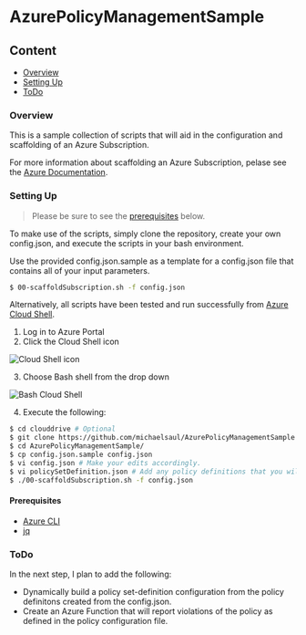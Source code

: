 # AzurePolicyManagementSample

## Content
- [Overview](README.md#overview)
- [Setting Up](README.md#setting-up)
- [ToDo](README.md#todo)

### Overview
This is a sample collection of scripts that will aid in the configuration and scaffolding of an Azure Subscription.

For more information about scaffolding an Azure Subscription, pelase see the [Azure Documentation](https://docs.microsoft.com/en-us/azure/azure-resource-manager/resource-manager-subscription-governance).

### Setting Up

> Please be sure to see the [prerequisites](README.md#prerequisites) below.

To make use of the scripts, simply clone the repository, create your own config.json, and execute the scripts in your bash environment.

Use the provided config.json.sample as a template for a config.json file that contains all of your input parameters.

```bash
$ 00-scaffoldSubscription.sh -f config.json
```

Alternatively, all scripts have been tested and run successfully from [Azure Cloud Shell](https://azure.microsoft.com/en-us/features/cloud-shell/).

1. Log in to Azure Portal
2. Click the Cloud Shell icon

  ![Cloud Shell icon](https://docs.microsoft.com/en-us/azure/cloud-shell/media/overview/portal-launch-icon.png)

3. Choose Bash shell from the drop down

  ![Bash Cloud Shell](https://docs.microsoft.com/en-us/azure/cloud-shell/media/overview/overview-bash-pic.png)

4. Execute the following:
```bash
$ cd clouddrive # Optional
$ git clone https://github.com/michaelsaul/AzurePolicyManagementSample.git
$ cd AzurePolicyManagementSample/
$ cp config.json.sample config.json
$ vi config.json # Make your edits accordingly.
$ vi policySetDefinition.json # Add any policy definitions that you will be referencing.
$ ./00-scaffoldSubscription.sh -f config.json
```

#### Prerequisites
- [Azure CLI](https://docs.microsoft.com/en-us/cli/azure/overview?view=azure-cli-latest)
- [jq](https://stedolan.github.io/jq/)

### ToDo
In the next step, I plan to add the following:
- Dynamically build a policy set-definition configuration from the policy definitons created from the config.json.
- Create an Azure Function that will report violations of the policy as defined in the policy configuration file.
